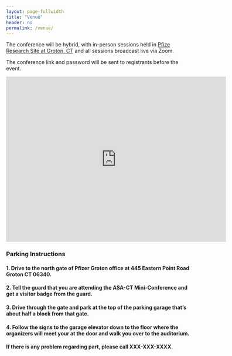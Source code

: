 ```yaml
---
layout: page-fullwidth
title: "Venue"
header: no
permalink: /venue/
---
```


The conference will be hybrid, with in-person sessions held in [Pfize Research Site at Groton, CT](https://www.pfizer.com/groton-connecticut) and all sessions broadcast live via Zoom.

The conference link and password will be sent to registrants before the event.



<iframe src="https://www.google.com/maps/embed?pb=!1m18!1m12!1m3!1d2995.7104978676857!2d-72.07875458426057!3d41.336908207085514!2m3!1f0!2f0!3f0!3m2!1i1024!2i768!4f13.1!3m3!1m2!1s0x89e60ee69db8b929%3A0x4c7b315bcf7f91!2s445%20Eastern%20Point%20Rd%2C%20Groton%2C%20CT%2006340!5e0!3m2!1sen!2sus!4v1675448130361!5m2!1sen!2sus" width="600" height="450" style="border:0;" allowfullscreen="" loading="lazy" referrerpolicy="no-referrer-when-downgrade"></iframe>

### Parking Instructions

#### 1. Drive to the north gate of Pfizer Groton office at 445 Eastern Point Road Groton CT 06340. 

#### 2. Tell the guard that you are attending the ASA-CT Mini-Conference and get a visitor badge from the guard. 

#### 3. Drive through the gate and park at the top of the parking garage that’s about half a block from that gate.  

#### 4. Follow the signs to the garage elevator down to the floor where the organizers will meet your at the door and walk you over to the auditorium.  

#### If there is any problem regarding part, please call XXX-XXX-XXXX. 

